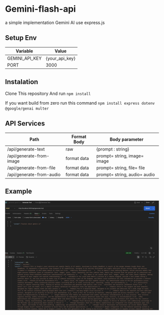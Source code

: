 # Gemini-flash-api
a simple implementation Gemini AI use express.js

## Setup Env
| Variable       | Value          |
|----------------|----------------|
| GEMINI_API_KEY | {your_api_key} |
| PORT           | 3000           |

## Instalation
Clone This repository
And run `npm install`

If you want build from zero run this command
`npm install express dotenv @google/genai multer`

## API Services

| Path                      | Format Body    | Body parameter              |
|---------------------------|----------------|-----------------------------
| /api/generate-text        | raw            | {prompt : string}            |
| /api/generate-from-image  | format data    | prompt= string, image= image |
| /api/generate-from-file   | format data    | prompt= string, file= file   |
| /api/generate-from-audio  | format data    | prompt= string, audio= audio |

## Example

![example](https://github.com/harun-alrosyid/gemini-flash-api/blob/master/example.jpg?raw=true)

